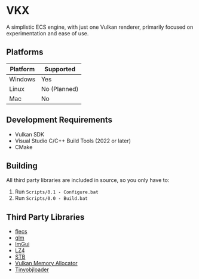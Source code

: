 # VKX

A simplistic ECS engine, with just one Vulkan renderer, primarily focused on experimentation and ease of use.

## Platforms

| Platform        | Supported |
| --------------- | --------- |
| Windows | Yes |
| Linux | No (Planned) |
| Mac | No |

## Development Requirements

- Vulkan SDK
- Visual Studio C/C++ Build Tools (2022 or later)
- CMake

## Building

All third party libraries are included in source, so you only have to:
1. Run `Scripts/0.1 - Configure.bat`
2. Run `Scripts/0.0 - Build.bat`

## Third Party Libraries

- [flecs](https://www.flecs.dev/flecs/)
- [glm](https://github.com/g-truc/glm)
- [ImGui](https://github.com/ocornut/imgui)
- [LZ4](https://github.com/lz4/lz4)
- [STB](https://github.com/nothings/stb)
- [Vulkan Memory Allocator](https://gpuopen.com/vulkan-memory-allocator/)
- [Tinyobjloader](https://github.com/tinyobjloader/tinyobjloader)